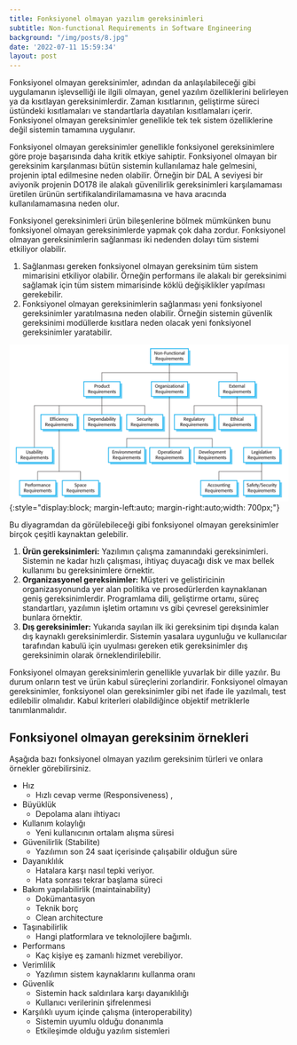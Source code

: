 ```yaml
---
title: Fonksiyonel olmayan yazılım gereksinimleri
subtitle: Non-functional Requirements in Software Engineering
background: "/img/posts/8.jpg"
date: '2022-07-11 15:59:34'
layout: post
---
```


Fonksiyonel olmayan gereksinimler, adından da anlaşılabileceği gibi uygulamanın işlevselliği ile ilgili olmayan, genel yazılım özelliklerini belirleyen ya da kısıtlayan gereksinimlerdir. Zaman kısıtlarının, geliştirme süreci üstündeki kısıtlamaları ve standartlarla dayatılan kısıtlamaları içerir. Fonksiyonel olmayan gereksinimler genellikle tek tek sistem özelliklerine değil sistemin tamamına uygulanır.
 
Fonksiyonel olmayan gereksinimler genellikle fonksiyonel gereksinimlere göre proje başarısında daha kritik etkiye sahiptir. Fonksiyonel olmayan bir gereksinim karşılanması bütün sistemin kullanılamaz hale gelmesini, projenin iptal edilmesine neden olabilir. Örneğin bir DAL A seviyesi bir aviyonik projenin DO178 ile alakalı güvenilirlik gereksinimleri karşılamaması üretilen ürünün sertifikalandirilamamasına ve hava aracında kullanılamamasına neden olur.

Fonksiyonel gereksinimleri ürün bileşenlerine bölmek mümkünken bunu fonksiyonel olmayan gereksinimlerde yapmak çok daha zordur. Fonksiyonel olmayan gereksinimlerin sağlanması iki nedenden dolayı tüm sistemi etkiliyor olabilir.
 
 1. Sağlanması gereken fonksiyonel olmayan gereksinim tüm sistem mimarisini etkiliyor olabilir. Örneğin performans ile alakalı bir gereksinimi sağlamak için tüm sistem mimarisinde köklü değişiklikler yapılması gerekebilir.
 2. Fonksiyonel olmayan gereksinimlerin sağlanması yeni fonksiyonel gereksinimler yaratılmasına neden olabilir. Örneğin sistemin güvenlik gereksinimi modüllerde kısıtlara neden olacak yeni fonksiyonel gereksinimler yaratabilir.
 
![Fonksiyonel olmayan gereksinimler](/img/posts/non-functional-reqs.png){:style="display:block; margin-left:auto; margin-right:auto;width: 700px;"}
 
Bu diyagramdan da görülebileceği gibi fonksiyonel olmayan gereksinimler birçok çeşitli kaynaktan gelebilir.
 
1. **Ürün gereksinimleri:** Yazılımın çalışma zamanındaki gereksinimleri. Sistemin ne kadar hızlı çalışması, ihtiyaç duyacağı disk ve max bellek kullanımı bu gereksinimlere örnektir.
2. **Organizasyonel gereksinimler:** Müşteri ve gelistiricinin organizasyonunda yer alan politika ve prosedürlerden kaynaklanan geniş gereksinimlerdir. Programlama dili, geliştirme ortamı, süreç standartları, yazılımın işletim ortamını vs gibi çevresel gereksinimler bunlara örnektir.
3. **Dış gereksinimler:** Yukarıda sayılan ilk iki gereksinim tipi dışında kalan dış kaynaklı gereksinimlerdir. Sistemin yasalara uygunluğu ve kullanıcılar tarafından kabulü için uyulması gereken etik gereksinimler dış gereksinimin olarak örneklendirilebilir.
 
Fonksiyonel olmayan gereksinimlerin genellikle yuvarlak bir dille yazılır. Bu durum onların test ve ürün kabul süreçlerini zorlandirir. Fonksiyonel olmayan gereksinimler, fonksiyonel olan gereksinimler gibi net ifade ile yazılmalı, test edilebilir olmalıdır. Kabul kriterleri olabildiğince objektif metriklerle tanımlanmalıdır.
## Fonksiyonel olmayan gereksinim örnekleri
 
 Aşağıda bazı fonksiyonel olmayan yazılım gereksinim türleri ve onlara örnekler görebilirsiniz.
 
- Hız
  -  Hızlı cevap verme (Responsiveness) ,
- Büyüklük 
  - Depolama alanı ihtiyacı
- Kullanım kolaylığı
  - Yeni kullanıcının ortalam alışma süresi
- Güvenilirlik (Stabilite)
  - Yazılımın son 24 saat içerisinde çalışabilir olduğun süre
- Dayanıklılık
  - Hatalara karşı nasıl tepki veriyor.
  - Hata sonrası tekrar başlama süreci
- Bakım yapılabilirlik (maintainability)
  - Dokümantasyon
  - Teknik borç
  - Clean architecture
- Taşınabilirlik
  - Hangi platformlara ve teknolojilere bağımlı.
- Performans
  - Kaç kişiye eş zamanlı hizmet verebiliyor.
- Verimlilik
  - Yazılımın sistem kaynaklarını kullanma oranı
- Güvenlik
  - Sistemin hack saldırılara karşı dayanıklılığı
  - Kullanıcı verilerinin şifrelenmesi
- Karşılıklı uyum içinde çalışma (interoperability)
  - Sistemin uyumlu olduğu donanımla
  - Etkileşimde olduğu yazılım sistemleri
